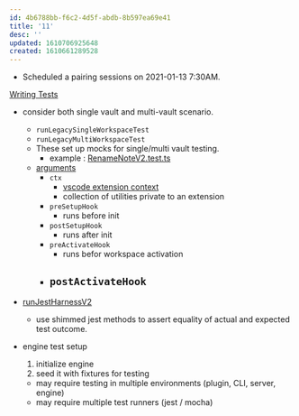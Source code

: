 ```yaml
---
id: 4b6788bb-f6c2-4d5f-abdb-8b597ea69e41
title: '11'
desc: ''
updated: 1610706925648
created: 1610661289528
---
```


- Scheduled a pairing sessions on 2021-01-13 7:30AM. 

[Writing Tests](https://dendron.so/notes/c84aa95c-83b9-4d52-90a1-eeec8f0ca84f.html)
- consider both single vault and multi-vault scenario.
    - `runLegacySingleWorkspaceTest`
    - `runLegacyMultiWorkspaceTest`
    - These set up mocks for single/multi vault testing.
        - example : [RenameNoteV2.test.ts](https://github.com/dendronhq/dendron/blob/master/packages/plugin-core/src/test/suite-integ/RenameNoteV2.test.ts#L131:L131)
    - [arguments](https://github.com/dendronhq/dendron/blob/master/packages/plugin-core/src/test/testUtilsV3.ts#L70:L70)
        - `ctx`
            - [vscode extension context](https://code.visualstudio.com/api/references/vscode-api#ExtensionContext)
            - collection of utilities private to an extension
        - `preSetupHook`
            - runs before init
        - `postSetupHook`
            - runs after init
        - `preActivateHook`
            - runs befor workspace activation
        - `postActivateHook`
            -
- [runJestHarnessV2](https://github.com/dendronhq/dendron/blob/58b3587f1e44f54635f77f7395f7b756f18e0c84/packages/common-test-utils/src/utils.ts#L119)
    - use shimmed jest methods to assert equality of actual and expected test outcome.

- engine test setup
    1. initialize engine
    2. seed it with fixtures for testing
    - may require testing in multiple environments (plugin, CLI, server, engine)
    - may require multiple test runners (jest / mocha)
